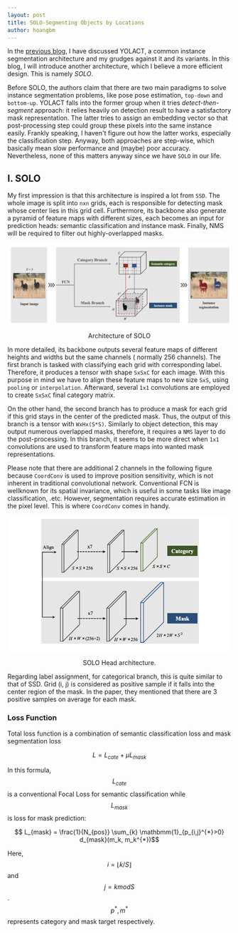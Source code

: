```yaml
---
layout: post
title: SOLO-Segmenting Objects by Locations
author: hoangbm
---
```


In the [previous blog](/yolact), I have discussed YOLACT, a common instance segmentation architecture and my grudges against it and its variants. In this blog, I will introduce another architecture, which I believe a more
efficient design. This is namely *SOLO*.

Before SOLO, the authors claim that there are two main paradigms to solve instance segmentation problems, like pose pose estimation, `top-down` and `bottom-up`. YOLACT falls into the former group when it tries *detect-then-segment* approach: it relies heavily on detection result to have a satisfactory mask representation. The latter tries to assign an embedding vector so that post-processing step could group these pixels into the same instance easily. Frankly speaking,
I haven't figure out how the latter works, especially the classification step. Anyway, both approaches are step-wise, which basically mean slow performance and (maybe) poor accuracy. Nevertheless, none of this matters anyway since we have `SOLO` in our life.

## I. SOLO

My first impression is that this architecture is inspired a lot from `SSD`. The whole image is split into `nxn` grids, each is responsible for detecting mask whose center lies in this grid cell. Furthermore, its backbone also generate a pyramid of feature maps with different sizes, each becomes an input for prediction heads: semantic classification and instance mask. Finally, NMS will be required to filter out highly-overlapped masks.

<p align="center">
     <img src="/image/segmentation/solo.png" alt="" align="middle">
     <div align="center">
        Architecture of SOLO
    </div>
</p>

In more detailed, its backbone outputs several feature maps of different heights and widths but the same channels (
normally 256 channels). The first branch is tasked with classifying each grid with corresponding label. Therefore, it
produces a tensor with shape `SxSxC` for each image. With this purpose in mind we have to align these feature maps to new size `SxS`, using `pooling` or `interpolation`. Afterward, several `1x1` convolutions are employed to create `SxSxC`
final category matrix.

On the other hand, the second branch has to produce a mask for each grid if this grid stays in the center of the predicted mask. Thus, the output of this branch is a tensor with `WxHx(S*S)`. Similarly to object detection, this may
output numerous overlapped masks, therefore, it requires a `NMS` layer to do the post-processing. In this branch, it seems to be more direct when `1x1` convolutions are used to transform feature maps into wanted mask representations.

Please note that there are additional 2 channels in the following figure because `CoordConv` is used to improve position sensitivity, which is not inherent in traditional convolutional network. Conventional FCN is wellknown for its spatial invariance, which is useful in some tasks like image classification, .etc. However, segmentation requires accurate estimation in the pixel level. This is where `CoordConv` comes in handy.

<p align="center">
     <img src="/image/segmentation/solo_head.png" alt="" align="middle">
     <div align="center">
        SOLO Head architecture.
    </div>
</p>

Regarding label assignment, for categorical branch, this is quite similar to that of SSD. Grid (i, j) is considered as positive sample if it falls into the center region of the mask. In the paper, they mentioned that there are 3 positive samples on average for each mask.

### Loss Function

Total loss function is a combination of semantic classification loss and mask segmentation loss

$$ L = L_{cate} + \mu L_{mask}$$ 

In this formula, $$L_{cate}$$ is a conventional Focal Loss for semantic classification while $$L_{mask}$$ is loss for mask prediction:

$$ L_{mask} = \frac{1}{N_{pos}} \sum_{k} \mathbmm{1}_{p_{i,j}^{*}>0} d_{mask}(m_k, m_k^{*})$$

Here, $$i = \lfloor k/S \rfloor$$ and $$ j = k mod S$$. $$p^{*}, m^{*}$$ represents category and mask target respectively.